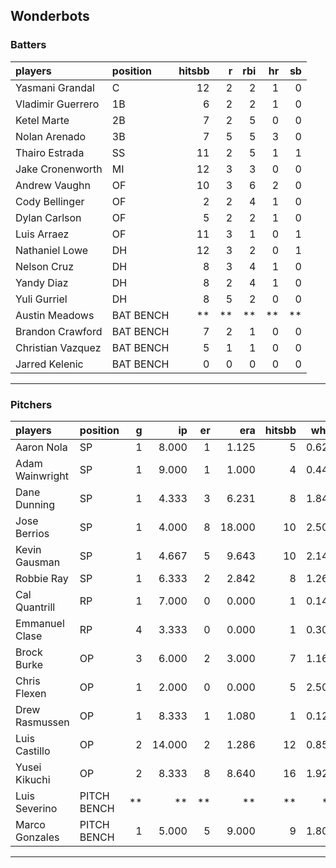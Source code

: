 ## Wonderbots

### Batters

 
|players           |position  | hitsbb|  r| rbi| hr| sb| 
|:-----------------|:---------|------:|--:|---:|--:|--:| 
|Yasmani Grandal   |C         |     12|  2|   2|  1|  0| 
|Vladimir Guerrero |1B        |      6|  2|   2|  1|  0| 
|Ketel Marte       |2B        |      7|  2|   5|  0|  0| 
|Nolan Arenado     |3B        |      7|  5|   5|  3|  0| 
|Thairo Estrada    |SS        |     11|  2|   5|  1|  1| 
|Jake Cronenworth  |MI        |     12|  3|   3|  0|  0| 
|Andrew Vaughn     |OF        |     10|  3|   6|  2|  0| 
|Cody Bellinger    |OF        |      2|  2|   4|  1|  0| 
|Dylan Carlson     |OF        |      5|  2|   2|  1|  0| 
|Luis Arraez       |OF        |     11|  3|   1|  0|  1| 
|Nathaniel Lowe    |DH        |     12|  3|   2|  0|  1| 
|Nelson Cruz       |DH        |      8|  3|   4|  1|  0| 
|Yandy Diaz        |DH        |      8|  2|   4|  1|  0| 
|Yuli Gurriel      |DH        |      8|  5|   2|  0|  0| 
|Austin Meadows    |BAT BENCH |     **| **|  **| **| **| 
|Brandon Crawford  |BAT BENCH |      7|  2|   1|  0|  0| 
|Christian Vazquez |BAT BENCH |      5|  1|   1|  0|  0| 
|Jarred Kelenic    |BAT BENCH |      0|  0|   0|  0|  0| 


* * *

### Pitchers

 
|players         |position    |  g|     ip| er|    era| hitsbb|  whip| so|  w| sv| 
|:---------------|:-----------|--:|------:|--:|------:|------:|-----:|--:|--:|--:| 
|Aaron Nola      |SP          |  1|  8.000|  1|  1.125|      5| 0.625|  8|  0|  0| 
|Adam Wainwright |SP          |  1|  9.000|  1|  1.000|      4| 0.444|  8|  0|  0| 
|Dane Dunning    |SP          |  1|  4.333|  3|  6.231|      8| 1.846|  5|  0|  0| 
|Jose Berrios    |SP          |  1|  4.000|  8| 18.000|     10| 2.500|  1|  0|  0| 
|Kevin Gausman   |SP          |  1|  4.667|  5|  9.643|     10| 2.143|  5|  0|  0| 
|Robbie Ray      |SP          |  1|  6.333|  2|  2.842|      8| 1.263|  7|  0|  0| 
|Cal Quantrill   |RP          |  1|  7.000|  0|  0.000|      1| 0.143|  7|  1|  0| 
|Emmanuel Clase  |RP          |  4|  3.333|  0|  0.000|      1| 0.300|  3|  0|  3| 
|Brock Burke     |OP          |  3|  6.000|  2|  3.000|      7| 1.167|  6|  0|  0| 
|Chris Flexen    |OP          |  1|  2.000|  0|  0.000|      5| 2.500|  2|  0|  0| 
|Drew Rasmussen  |OP          |  1|  8.333|  1|  1.080|      1| 0.120|  7|  1|  0| 
|Luis Castillo   |OP          |  2| 14.000|  2|  1.286|     12| 0.857| 16|  0|  0| 
|Yusei Kikuchi   |OP          |  2|  8.333|  8|  8.640|     16| 1.920|  7|  0|  0| 
|Luis Severino   |PITCH BENCH | **|     **| **|     **|     **|    **| **| **| **| 
|Marco Gonzales  |PITCH BENCH |  1|  5.000|  5|  9.000|      9| 1.800|  2|  0|  0| 


* * *


